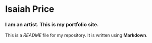 # Isaiah Price

### I am an artist. This is my portfolio site.

This is a *README* file for my repository. It is written using **Markdown**.

